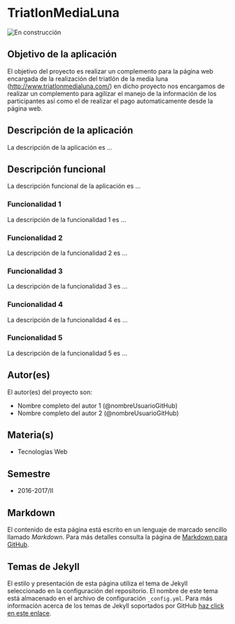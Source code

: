 # TriatlonMediaLuna

![En construcción](https://static.wixstatic.com/media/8bad88_2953fd6e6f01425f8176cd060a213aa7~mv2_d_3040_2022_s_2.jpg/v1/fill/w_1451,h_892,al_c,q_85,usm_0.66_1.00_0.01/8bad88_2953fd6e6f01425f8176cd060a213aa7~mv2_d_3040_2022_s_2.webp)

## Objetivo de la aplicación
El objetivo del proyecto es realizar un complemento para la página web encargada de la realización del triatlón de la media luna (http://www.triatlonmedialuna.com/) en dicho proyecto nos encargamos de realizar un complemento para agilizar el manejo de la información de los participantes así como el de realizar el pago automaticamente desde la página web.

## Descripción de la aplicación
La descripción de la aplicación es ...

## Descripción funcional
La descripción funcional de la aplicación es ...

### Funcionalidad 1
La descripción de la funcionalidad 1 es ...

### Funcionalidad 2
La descripción de la funcionalidad 2 es ...

### Funcionalidad 3
La descripción de la funcionalidad 3 es ...

### Funcionalidad 4
La descripción de la funcionalidad 4 es ...

### Funcionalidad 5
La descripción de la funcionalidad 5 es ...

## Autor(es)
El autor(es) del proyecto son:
- Nombre completo del autor 1 (@nombreUsuarioGitHub)
- Nombre completo del autor 2 (@nombreUsuarioGitHub)

## Materia(s)
- Tecnologías Web

## Semestre
- 2016-2017/II

## Markdown
El contenido de esta página está escrito en un lenguaje de marcado sencillo llamado *Markdown*. Para más detalles consulta la página de [Markdown para GitHub](https://guides.github.com/features/mastering-markdown/).

## Temas de Jekyll
El estilo y presentación de esta página utiliza el tema de Jekyll seleccionado en la configuración del repositorio. El nombre de este tema está almacenado en el archivo de configuración `_config.yml`. Para más información acerca de los temas de Jekyll soportados por GitHub [haz click en este enlace](https://pages.github.com/themes/).
